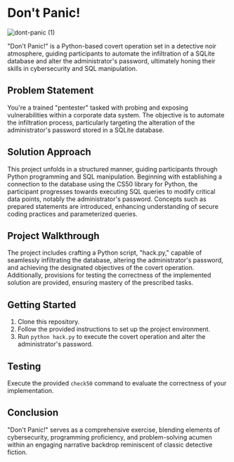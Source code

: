 # Don't Panic!

![dont-panic (1)](https://github.com/mejbass/Don-t-Panic-/assets/130122304/3913d156-8e53-41eb-ac70-0dd084fa0a00)


"Don't Panic!" is a Python-based covert operation set in a detective noir atmosphere, guiding participants to automate the infiltration of a SQLite database and alter the administrator's password, ultimately honing their skills in cybersecurity and SQL manipulation.

## Problem Statement

You're a trained "pentester" tasked with probing and exposing vulnerabilities within a corporate data system. The objective is to automate the infiltration process, particularly targeting the alteration of the administrator's password stored in a SQLite database.

## Solution Approach

This project unfolds in a structured manner, guiding participants through Python programming and SQL manipulation. Beginning with establishing a connection to the database using the CS50 library for Python, the participant progresses towards executing SQL queries to modify critical data points, notably the administrator's password. Concepts such as prepared statements are introduced, enhancing understanding of secure coding practices and parameterized queries.

## Project Walkthrough

The project includes crafting a Python script, "hack.py," capable of seamlessly infiltrating the database, altering the administrator's password, and achieving the designated objectives of the covert operation. Additionally, provisions for testing the correctness of the implemented solution are provided, ensuring mastery of the prescribed tasks.

## Getting Started

1. Clone this repository.
2. Follow the provided instructions to set up the project environment.
3. Run `python hack.py` to execute the covert operation and alter the administrator's password.

## Testing

Execute the provided `check50` command to evaluate the correctness of your implementation.

## Conclusion

"Don't Panic!" serves as a comprehensive exercise, blending elements of cybersecurity, programming proficiency, and problem-solving acumen within an engaging narrative backdrop reminiscent of classic detective fiction.
